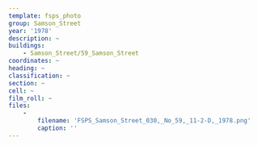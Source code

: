 ```yaml
---
template: fsps_photo
group: Samson_Street
year: '1978'
description: ~
buildings:
    - Samson_Street/59_Samson_Street
coordinates: ~
heading: ~
classification: ~
section: ~
cell: ~
film_roll: ~
files:
    -
        filename: 'FSPS_Samson_Street_030,_No_59,_11-2-D,_1978.png'
        caption: ''
---
```

